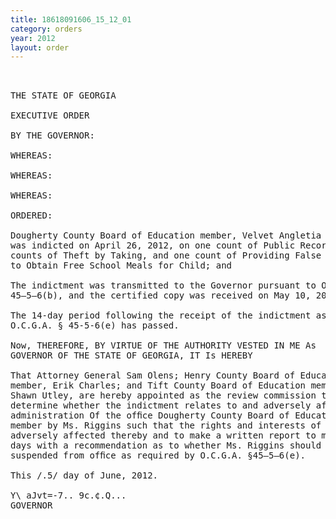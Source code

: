```yaml
---
title: 18618091606_15_12_01
category: orders
year: 2012
layout: order
---
```


<pre> 

THE STATE OF GEORGIA

EXECUTIVE ORDER

BY THE GOVERNOR:

WHEREAS:

WHEREAS:

WHEREAS:

ORDERED:

Dougherty County Board of Education member, Velvet Angletia Riggins,
was indicted on April 26, 2012, on one count of Public Record Fraud, two
counts of Theft by Taking, and one count of Providing False Information
to Obtain Free School Meals for Child; and

The indictment was transmitted to the Governor pursuant to O.C.G.A. §
45—5—6(b), and the certified copy was received on May 10, 2012; and

The 14-day period following the receipt of the indictment as prescribed by
O.C.G.A. § 45-5-6(e) has passed.

Now, THEREFORE, BY VIRTUE OF THE AUTHORITY VESTED IN ME As
GOVERNOR OF THE STATE OF GEORGIA, IT Is HEREBY

That Attorney General Sam Olens; Henry County Board of Education
member, Erik Charles; and Tift County Board of Education member,
Shawn Utley, are hereby appointed as the review commission to
determine whether the indictment relates to and adversely affects the
administration Of the ofﬁce Dougherty County Board of Education
member by Ms. Riggins such that the rights and interests of the public are
adversely affected thereby and to make a written report to me within 14
days with a recommendation as to whether Ms. Riggins should be
suspended from ofﬁce as required by O.C.G.A. §45—5—6(e).

This /.5/ day of June, 2012.

Y\ aJvt=-7.. 9c.¢.Q...
GOVERNOR

</pre>
